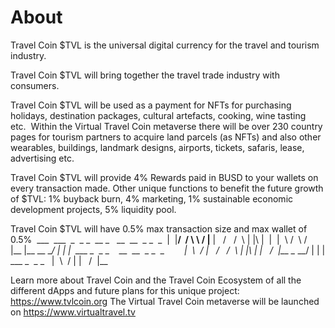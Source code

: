 # About

Travel Coin $TVL is the universal digital currency for the travel and tourism industry.

Travel Coin $TVL will bring together the travel trade industry with consumers.

Travel Coin $TVL will be used as a payment for NFTs for purchasing holidays, destination packages, cultural artefacts, cooking, wine tasting etc.  Within the Virtual Travel Coin metaverse there will be over 230 country pages for tourism partners to acquire land parcels (as NFTs) and also other wearables, buildings, landmark designs, airports, tickets, safaris, lease, advertising etc.

Travel Coin $TVL will provide 4% Rewards paid in BUSD to your wallets on every transaction made. Other unique functions to benefit the future growth of $TVL: 1% buyback burn, 4% marketing, 1% sustainable economic development projects, 5% liquidity pool.  

Travel Coin $TVL will have 0.5% max transaction size and max wallet of 0.5% 
___  ___   _  _  _  __ _    __  __  _ _  _
 |  |__/  / \ \  / |__ |   /   /  \ | |\ |
 |  |  \ /   \ \/  |__ |__ \__ \__/ | | \| 
___ _  _ _    __  __  _ _  _        
 |  \  / |   /   /  \ | |\ | 
 |   \/  |__ \__ \__/ | | \|
___ _  _ _   
 |  \  / |
 |   \/  |__

Learn more about Travel Coin and the Travel Coin Ecosystem of all the different dApps and future plans for this unique project: https://www.tvlcoin.org
The Virtual Travel Coin metaverse will be launched on https://www.virtualtravel.tv
